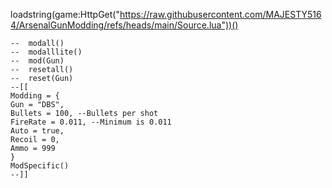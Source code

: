 loadstring(game:HttpGet("https://raw.githubusercontent.com/MAJESTY5164/ArsenalGunModding/refs/heads/main/Source.lua"))()
    
    --  modall()
    --  modalllite()
    --  mod(Gun)
    --  resetall()
    --  reset(Gun)
    --[[
    Modding = {
    Gun = "DBS",
    Bullets = 100, --Bullets per shot
    FireRate = 0.011, --Minimum is 0.011
    Auto = true,
    Recoil = 0,
    Ammo = 999
    }
    ModSpecific()
    --]]
